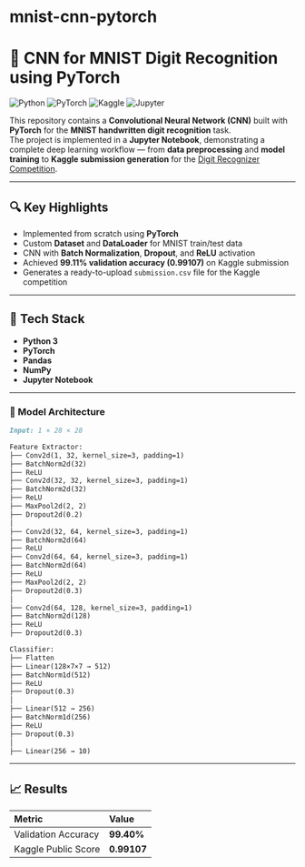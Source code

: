 # mnist-cnn-pytorch
# 🧠 CNN for MNIST Digit Recognition using PyTorch

![Python](https://img.shields.io/badge/Python-3.10-blue)
![PyTorch](https://img.shields.io/badge/PyTorch-2.0-red)
![Kaggle](https://img.shields.io/badge/Kaggle-Digit%20Recognizer-success)
![Jupyter](https://img.shields.io/badge/Notebook-Jupyter-orange)

This repository contains a **Convolutional Neural Network (CNN)** built with **PyTorch** for the **MNIST handwritten digit recognition** task.  
The project is implemented in a **Jupyter Notebook**, demonstrating a complete deep learning workflow — from **data preprocessing** and **model training** to **Kaggle submission generation** for the [Digit Recognizer Competition](https://www.kaggle.com/c/digit-recognizer).

---

## 🔍 Key Highlights
- Implemented from scratch using **PyTorch**
- Custom **Dataset** and **DataLoader** for MNIST train/test data
- CNN with **Batch Normalization**, **Dropout**, and **ReLU** activation
- Achieved **99.11% validation accuracy (0.99107)** on Kaggle submission
- Generates a ready-to-upload `submission.csv` file for the Kaggle competition

---

## 🚀 Tech Stack
- **Python 3**
- **PyTorch**
- **Pandas**
- **NumPy**
- **Jupyter Notebook**

---

### 🧠 Model Architecture

```markdown
Input: 1 × 28 × 28

Feature Extractor:
├── Conv2d(1, 32, kernel_size=3, padding=1)
├── BatchNorm2d(32)
├── ReLU
├── Conv2d(32, 32, kernel_size=3, padding=1)
├── BatchNorm2d(32)
├── ReLU
├── MaxPool2d(2, 2)
├── Dropout2d(0.2)
│
├── Conv2d(32, 64, kernel_size=3, padding=1)
├── BatchNorm2d(64)
├── ReLU
├── Conv2d(64, 64, kernel_size=3, padding=1)
├── BatchNorm2d(64)
├── ReLU
├── MaxPool2d(2, 2)
├── Dropout2d(0.3)
│
├── Conv2d(64, 128, kernel_size=3, padding=1)
├── BatchNorm2d(128)
├── ReLU
├── Dropout2d(0.3)

Classifier:
├── Flatten
├── Linear(128×7×7 → 512)
├── BatchNorm1d(512)
├── ReLU
├── Dropout(0.3)
│
├── Linear(512 → 256)
├── BatchNorm1d(256)
├── ReLU
├── Dropout(0.3)
│
├── Linear(256 → 10)

```

---

## 📈 Results

| Metric              | Value       |
| :------------------ | :---------- |
| Validation Accuracy | **99.40%**  |
| Kaggle Public Score | **0.99107** |
